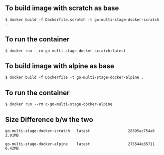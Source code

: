 ## To build image with scratch as base
`$ docker build -f Dockerfile.scratch -t go-multi-stage-docker-scratch .`

## To run the container
`$ docker run --rm go-multi-stage-docker-scratch:latest`


## To build image with alpine as base
`$ docker build -f Dockerfile -t go-multi-stage-docker-alpine .`

## To run the container
`$ docker run --rm c-go-multi-stage-docker-alpine`

## Size Difference b/w the two
`go-multi-stage-docker-scratch   latest                 28595ac754a6               2.01MB`

`go-multi-stage-docker-alpine    latest                 275544e35711               6.42MB`
